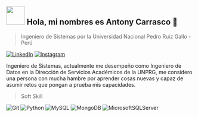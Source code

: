## <img src="https://media1.giphy.com/media/zhYSVCirREeIZtONCI/giphy.webp?cid=ecf05e47c06octm6cg4e4vdqgoxww4d0jy8p5p30e0zmbsbq&ep=v1_stickers_search&rid=giphy.webp&ct=s" width="50" height="50"> Hola, mi nombres es Antony Carrasco 👋
>Ingeniero de Sistemas por la Universidad Nacional Pedro Ruiz Gallo - Perú

[![LinkedIn](https://img.shields.io/badge/linkedin-%230077B5.svg?style=for-the-badge&logo=linkedin&logoColor=white)](https://www.linkedin.com/in/antony-yonatan-carrasco-alarcon-68a23a324/)
[![Instagram](https://img.shields.io/badge/Instagram-%23E4405F.svg?style=for-the-badge&logo=Instagram&logoColor=white)](https://www.instagram.com/antonycarrasco25/)

Ingeniero de Sistemas, actualmente me desempeño como Ingeniero de Datos en la Dirección de Servicios Académicos de la UNPRG, me considero una persona con mucha hambre por aprender cosas nuevas y capaz de asumir retos que pongan a prueba mis capacidades.

>Soft Skill

![Git](https://img.shields.io/badge/git-%23F05033.svg?style=for-the-badge&logo=git&logoColor=white)
![Python](https://img.shields.io/badge/python-3670A0?style=for-the-badge&logo=python&logoColor=ffdd54)
![MySQL](https://img.shields.io/badge/mysql-4479A1.svg?style=for-the-badge&logo=mysql&logoColor=white)
![MongoDB](https://img.shields.io/badge/MongoDB-%234ea94b.svg?style=for-the-badge&logo=mongodb&logoColor=white)
![MicrosoftSQLServer](https://img.shields.io/badge/Microsoft%20SQL%20Server-CC2927?style=for-the-badge&logo=microsoft%20sql%20server&logoColor=white)